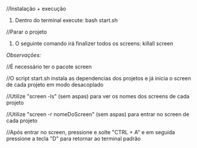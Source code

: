 //Instalação + execução
1) Dentro do terminal execute:
bash start.sh

//Parar o projeto
1) O seguinte comando irá finalizer todos os screens:
killall screen

*Observações:*

//É necessário ter o pacote screen

//O script start.sh instala as dependencias dos projetos e já inicia o screen de cada projeto em modo desacoplado

//Utilize "screen -ls" (sem aspas) para ver os nomes dos screens de cada projeto

//Utilize "screen -r nomeDoScreen" (sem aspas) para entrar no screen de cada projeto

//Após entrar no screen, pressione e solte "CTRL + A" e em seguida pressione a tecla "D" para retornar ao terminal padrão
